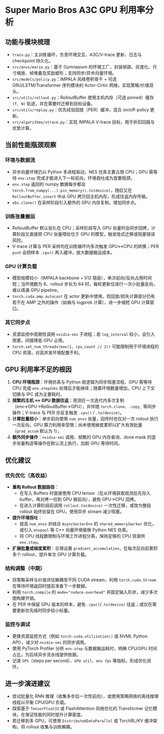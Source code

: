 # Super Mario Bros A3C GPU 利用率分析

## 功能与模块梳理
- `train.py`：主训练循环，负责环境交互、A3C/V-trace 更新、日志与 checkpoint 持久化。
- `src/envs/mario.py`：基于 Gymnasium 的环境工厂，封装帧跳、灰度化、尺寸缩放、帧堆叠及奖励塑形；支持同步/异步向量环境。
- `src/models/policy.py`：IMPALA 风格卷积骨干 + 可选 GRU/LSTM/Transformer 序列模块的 Actor-Critic 网络，实现策略/价值双头。
- `src/utils/rollout.py`：RolloutBuffer 使用主机内存（可选 pinned）缓存 `(T, N)` 轨迹，并在需要时迁移到目标设备。
- `src/utils/replay.py`：优先经验回放（PER）缓冲，混合 on/off-policy 更新。
- `src/algorithms/vtrace.py`：实现 IMPALA V-trace 目标，用于折扣回报与优势计算。

## 当前性能瓶颈观察
### 环境与数据流
- 异步向量环境仍以 Python 多进程驱动，NES 仿真主要占用 CPU；GPU 需等待 `env.step` 完成才能进入下一轮前向，环境吞吐成为首要瓶颈。
- `env.step` 返回的 numpy 数据每步都会 `torch.from_numpy(...).pin_memory().to(device)`，随后又在 `RolloutBuffer.insert` 中从 GPU 拷贝回主机内存，形成往返内存传输。
- `obs.clone()` 在采样阶段引入额外的 GPU 内存复制，增加同步点。

### 训练张量搬运
- RolloutBuffer 默认驻扎在 CPU；采样阶段写入 GPU 张量时会同步回拷，计算阶段又直接把 CPU 张量喂给位于 GPU 的模型，触发隐式迁移或阻塞错误风险。
- V-trace 计算与 PER 采样均在训练循环内多次触发 GPU↔CPU 的转换；PER `push` 会把样本 `.cpu()` 再入缓冲，放大数据搬运成本。

### GPU 计算负载
- 模型规模较小（IMPALA backbone + 512 隐层），单次前向/反向占用时间短；当环境数为 8、rollout 步长为 64 时，每轮更新仅进行一次小批量反向，难以填满 GPU pipeline。
- `torch.cuda.amp.autocast` 在 actor 更新中使用，但回放/损失计算部分仍有若干在 AMP 之外的操作（如熵与 logprob 计算），进一步缩短 GPU 计算窗口。

### 其它同步点
- 资源监控中周期性调用 `nvidia-smi` 子进程；若 `log_interval` 较小，会引入阻塞，间接降低 GPU 占用。
- `torch.set_num_threads(max(1, cpu_count // 2))` 可能限制用于环境进程的 CPU 资源，对高并发环境配置不利。

## GPU 利用率不足的根因
1. **CPU 环境瓶颈**：环境仿真与 Python 层逻辑为同步阻塞流程，GPU 需等待 CPU 完成 `env.step`/`obs` 处理后才能继续；随着环境数量增加，CPU 上下文切换与 IPC 成为主要耗时。
2. **频繁的主机 ↔ GPU 数据往返**：观测在一次迭代内多次复制（env→GPU→RolloutBuffer→GPU），并伴随 `torch.clone`、`.copy_` 等同步操作；V-trace 与 PER 亦反复触发 `.cpu()` / `.to(device)`。
3. **计算批量较小**：单步前向使用 `num_envs` 张量，回传时也仅对一次 rollout 执行一次反向，GPU 算力利用率受限；尚未使用梯度累积以扩大有效批量（`grad_accum` 默认为 1）。
4. **额外同步操作**：`nvidia-smi` 调用、频繁的 GPU 内存查询、done mask 的逐步张量构造等操作在默认流上执行，加剧 GPU 等待时间。

## 优化建议
### 优先优化（高收益）
- **重构 Rollout 数据路径**：
  - 在写入 Buffers 时直接使用 CPU tensor（在从环境获取观测后先存入 buffer，再对拷一份到 GPU 做前向），避免 GPU→CPU 回拷。
  - 在进入计算阶段前调用 `rollout.to(device)` 一次性迁移，或改为整段 rollout 始终驻留在 GPU，使用异步 stream 减少阻塞。
- **提升环境吞吐**：
  - 提高 `num_envs` 并结合 `AsyncVectorEnv` 的 `shared_memory`/`worker` 优化，或引入 `envpool` 等 C++ 向量环境替换 Python NES 仿真。
  - 将 CPU 线程数限制与环境工作进程分离，保持足够的 CPU 资源供 `env.step`。
- **扩展批量或梯度累积**：合理设置 `gradient_accumulation`，在每次反向前累积多个 rollout，提升单次 GPU 计算负载。

### 结构调整（中期）
- 将策略采样与价值评估解耦至不同 CUDA stream，利用 `torch.cuda.Stream` 在等待环境返回时提前准备下一步数据。
- 利用 `torch.compile` 的 `mode="reduce-overhead"` 并固定输入形状，减少多次图构建开销。
- 在 PER 中保留 GPU 版本的样本，避免 `.cpu()`/`.to(device)` 往返；或仅在需要更新优先级时同步较小标量。

### 监控与调试
- 更换资源监控方式（例如 `torch.cuda.utilization()` 或 NVML Python API），减少对 `nvidia-smi` 的同步调用。
- 使用 PyTorch Profiler 分析 `env.step` 与数据搬运耗时，明确 CPU/GPU 时间占比，为后续异步流水线提供依据。
- 记录 `SPS`（steps per second）、`GPU util`、`env fps` 等指标，形成优化闭环。

## 进一步演进建议
- 尝试批量化 RNN 推理（收集多步后一次性前向），或使用策略网络的离线推理线程以平衡 CPU/GPU 负载。
- 探索基于 `TensorFloat32` 或 FlashAttention 风格优化的 Transformer 记忆模块，在保证性能的同时提升计算密度。
- 若迁移到多 GPU，可使用 `DistributedDataParallel` 或 TorchRL/KV 缓冲架构，将 rollout 收集与训练解耦。


